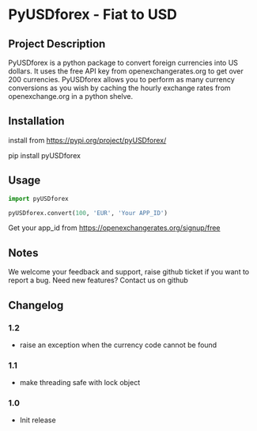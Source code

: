 # PyUSDforex - Fiat to USD

## Project Description
PyUSDforex is a python package to convert foreign currencies into US dollars. It uses the free API key from openexchangerates.org to get over 200 currencies. PyUSDforex allows you to perform as many currency conversions as you wish by caching the hourly exchange rates from openexchange.org in a python shelve.

## Installation
install from https://pypi.org/project/pyUSDforex/

pip install pyUSDforex

## Usage
```python
import pyUSDforex

pyUSDforex.convert(100, 'EUR', 'Your APP_ID')
```

Get your app_id from https://openexchangerates.org/signup/free

## Notes
We welcome your feedback and support, raise github ticket if you want to report a bug. Need new features? Contact us on github

## Changelog

### 1.2
 - raise an exception when the currency code cannot be found 

### 1.1
 - make threading safe with lock object

### 1.0
 - Init release

